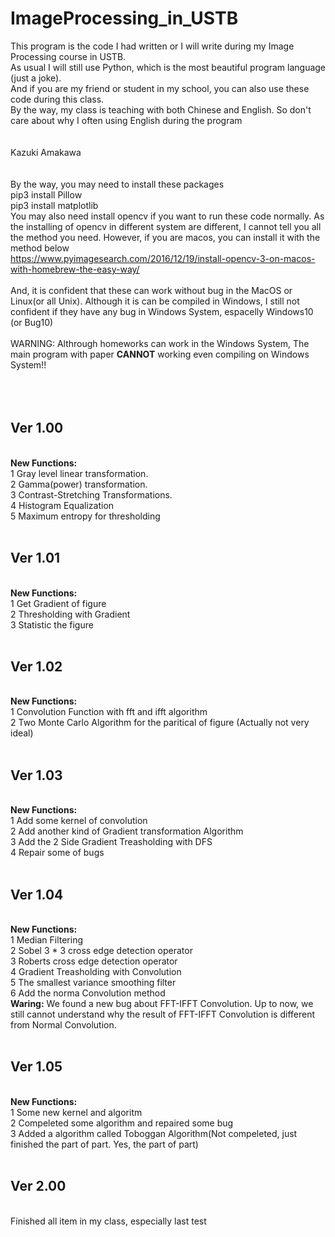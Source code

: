 # ImageProcessing_in_USTB
This program is the code I had written or I will write during my Image Processing course in USTB.<br/>
As usual I will still use Python, which is the most beautiful program language (just a joke).<br/>
And if you are my friend or student in my school, you can also use these code during this class.<br/>
By the way, my class is teaching with both Chinese and English. So don't care about why I often using English during the program<br/>
<br/>
<br/>
Kazuki Amakawa<br/>
<br/>
<br/>
By the way, you may need to install these packages<br/>
pip3 install Pillow<br/>
pip3 install matplotlib<br/>
You may also need install opencv if you want to run these code normally. As the installing of opencv in different system are different, I cannot tell you all the method you need. However, if you are macos, you can install it with the method below<br/>
https://www.pyimagesearch.com/2016/12/19/install-opencv-3-on-macos-with-homebrew-the-easy-way/<br/>
<br/>
And, it is confident that these can work without bug in the MacOS or Linux(or all Unix). Although it is can be compiled in Windows, I still not confident if they have any bug in Windows System, espacelly Windows10 (or Bug10)
<br/>
<br/>
WARNING:
Althrough homeworks can work in the Windows System, The main program with paper <b>CANNOT</b> working even compiling on Windows System!!<br/>
<br/><br/>
<br/><h2>Ver 1.00</h2><br/>
<b>New Functions:</b><br/>
1  Gray level linear transformation.<br/>
2  Gamma(power) transformation.<br/>
3  Contrast-Stretching Transformations.<br/>
4  Histogram Equalization<br/>
5  Maximum entropy for thresholding<br/>
<br/><h2>Ver 1.01</h2><br/>
<b>New Functions:</b><br/>
1  Get Gradient of figure<br/>
2  Thresholding with Gradient<br/>
3  Statistic the figure<br/>
<br/><h2>Ver 1.02</h2><br/>
<b>New Functions:</b><br/>
1  Convolution Function with fft and ifft algorithm<br/>
2  Two Monte Carlo Algorithm for the paritical of figure (Actually not very ideal)<br/>
<br/><h2>Ver 1.03</h2><br/>
<b>New Functions:</b><br/>
1  Add some kernel of convolution<br/>
2  Add another kind of Gradient transformation Algorithm<br/>
3  Add the 2 Side Gradient Treasholding with DFS<br/>
4  Repair some of bugs<br/>
<br/><h2>Ver 1.04</h2><br/>
<b>New Functions:</b><br/>
1  Median Filtering<br/>
2  Sobel 3 * 3 cross edge detection operator<br/>
3  Roberts cross edge detection operator<br/>
4  Gradient Treasholding with Convolution<br/>
5  The smallest variance smoothing filter<br/>
6  Add the norma Convolution method<br/>
<b>Waring:</b> We found a new bug about FFT-IFFT Convolution. Up to now, we still cannot understand why the result of FFT-IFFT Convolution is different from Normal Convolution.<br/>
<br/><h2>Ver 1.05</h2><br/>
<b>New Functions:</b><br/>
1  Some new kernel and algoritm<br/>
2  Compeleted some algorithm and repaired some bug<br/>
3  Added a algorithm called Toboggan Algorithm(Not compeleted, just finished the part of part. Yes, the part of part)<br/>
<br/><h2>Ver 2.00</h2><br/>
Finished all item in my class, especially last test
